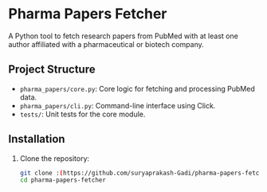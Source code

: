# Pharma Papers Fetcher

A Python tool to fetch research papers from PubMed with at least one author affiliated with a pharmaceutical or biotech company.

## Project Structure
- `pharma_papers/core.py`: Core logic for fetching and processing PubMed data.
- `pharma_papers/cli.py`: Command-line interface using Click.
- `tests/`: Unit tests for the core module.

## Installation
1. Clone the repository:
   ```bash
   git clone :(https://github.com/suryaprakash-Gadi/pharma-papers-fetcher.git)
   cd pharma-papers-fetcher
